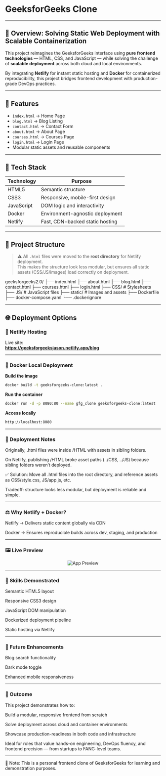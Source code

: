 # GeeksforGeeks Clone

---

## 🚀 Overview: Solving Static Web Deployment with Scalable Containerization

This project reimagines the GeeksforGeeks interface using **pure frontend technologies** — HTML, CSS, and JavaScript — while solving the challenge of **scalable deployment** across both cloud and local environments.

By integrating **Netlify** for instant static hosting and **Docker** for containerized reproducibility, this project bridges frontend development with production-grade DevOps practices.

---

## 📄 Features

- `index.html` → Home Page  
- `blog.html` → Blog Listing  
- `contact.html` → Contact Form  
- `about.html` → About Page  
- `courses.html` → Courses Page  
- `login.html` → Login Page  
- Modular static assets and reusable components

---

## 🧰 Tech Stack

| Technology | Purpose                          |
|------------|----------------------------------|
| HTML5      | Semantic structure               |
| CSS3       | Responsive, mobile-first design  |
| JavaScript | DOM logic and interactivity      |
| Docker     | Environment-agnostic deployment  |
| Netlify    | Fast, CDN-backed static hosting  |

---

## 📁 Project Structure

> ⚠️ All `.html` files were moved to the **root directory** for Netlify deployment.  
> This makes the structure look less modular, but ensures all static assets (CSS/JS/images) load correctly on deployment.

geeksforgeeks2.0/
├── index.html
├── about.html
├── blog.html
├── contact.html
├── courses.html
├── login.html
├── CSS/ # Stylesheets
├── JS/ # JavaScript files
├── static/ # Images and assets
├── Dockerfile
├── docker-compose.yaml
└── .dockerignore

---

## 🌐 Deployment Options

### 🔗 Netlify Hosting

Live site:  
**https://geeksforgeeksjason.netlify.app/blog**

---

### 🐳 Docker Local Deployment

**Build the image**
```bash
docker build -t geeksforgeeks-clone:latest .
```

**Run the container**
```bash
docker run -d -p 8080:80 --name gfg_clone geeksforgeeks-clone:latest
```

**Access locally**
```bash
http://localhost:8080
```

---

### 📝 Deployment Notes

Originally, .html files were inside /HTML with assets in sibling folders.

On Netlify, publishing /HTML broke asset paths (../CSS, ../JS) because sibling folders weren’t deployed.

✅ Solution: Move all .html files into the root directory, and reference assets as CSS/style.css, JS/app.js, etc.

Tradeoff: structure looks less modular, but deployment is reliable and simple.

---

### ⚖️ Why Netlify + Docker?

Netlify → Delivers static content globally via CDN

Docker → Ensures reproducible builds across dev, staging, and production

---

### 🖼️ Live Preview

<p align="center"> <img src="https://media.geeksforgeeks.org/wp-content/uploads/20240301133213/2024-03-0113-27-29online-video-cuttercom-ezgifcom-video-to-gif-converter.gif" alt="App Preview" /> </p>

---

### 🧠 Skills Demonstrated

Semantic HTML5 layout

Responsive CSS3 design

JavaScript DOM manipulation

Dockerized deployment pipeline

Static hosting via Netlify

---

### 🔧 Future Enhancements

Blog search functionality

Dark mode toggle

Enhanced mobile responsiveness

---

### 🏁 Outcome
This project demonstrates how to:

Build a modular, responsive frontend from scratch

Solve deployment across cloud and container environments

Showcase production-readiness in both code and infrastructure

Ideal for roles that value hands-on engineering, DevOps fluency, and frontend precision — from startups to FANG-level teams.

---

📌 Note:
This is a personal frontend clone of GeeksforGeeks for learning and demonstration purposes.
